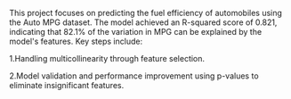 This project focuses on predicting the fuel efficiency of automobiles using the Auto MPG dataset. The model achieved an R-squared score of 0.821, indicating that 82.1% of the variation in MPG can be explained by the model's features. Key steps include:

1.Handling multicollinearity through feature selection.

2.Model validation and performance improvement using p-values to eliminate insignificant features.
